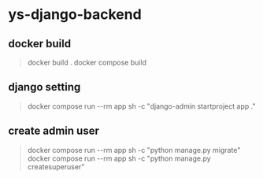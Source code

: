 # ys-django-backend

## docker build
> docker build .
> docker compose build

## django setting
> docker compose run --rm app sh -c "django-admin startproject app ."

## create admin user 
> docker compose run --rm app sh -c "python manage.py migrate"
> docker compose run --rm app sh -c "python manage.py createsuperuser"

